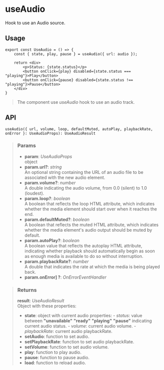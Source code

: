 # useAudio
Hook to use an Audio source.

## Usage

```tsx
export const UseAudio = () => {
	const { state, play, pause } = useAudio({ url: audio });

	return <div>
		<p>Status: {state.status}</p>
		<button onClick={play} disabled={state.status === "playing"}>Play</button>
		<button onClick={pause} disabled={state.status !== "playing"}>Pause</button>
	</div>
}
```

> The component use _useAudio_ hook to use an audio track.


## API

```tsx
useAudio({ url, volume, loop, defaultMuted, autoPlay, playbackRate, onError }: UseAudioProps): UseAudioResult
```

> ### Params
>
> - __param__: _UseAudioProps_  
object
> - __param.url?__: _string_  
An optional string containing the URL of an audio file to be associated with the new audio element.
> - __param.volume?__: _number_  
A double indicating the audio volume, from 0.0 (silent) to 1.0 (loudest).
> - __param.loop?__: _boolean_  
A boolean that reflects the loop HTML attribute, which indicates whether the media element should start over when it reaches the end.
> - __param.defaultMuted?__: _boolean_  
A boolean that reflects the muted HTML attribute, which indicates whether the media element's audio output should be muted by default.
> - __param.autoPlay?__: _boolean_  
A boolean value that reflects the autoplay HTML attribute, indicating whether playback should automatically begin as soon as enough media is available to do so without interruption.
> - __param.playbackRate?__: _number_  
A double that indicates the rate at which the media is being played back.
> - __param.onError] ?__: _OnErrorEventHandler_
>

> ### Returns
>
> __result__:  _UseAudioResult_  
> Object with these properties:
> - __state__: object with current audio properties:
> 		- _status_: value between __"unavailable"__ __"ready"__ __"playing"__ __"pause"__ indicating current audio status.
> 		- _volume_: current audio volume.
> 		- _playbackRate_: current audio playbackRate.
> - __setAudio__: function to set audio.
> - __setPlaybackRate__: function to set audio playbackRate.
> - __setVolume__: function to set audio volume.
> - __play__: function to play audio.
> - __pause__: function to pause audio.
> - __load__: function to reload audio.
>